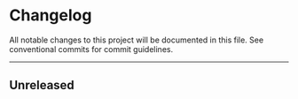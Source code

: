 # Changelog

All notable changes to this project will be documented in this file. See conventional commits for commit guidelines.

---

## Unreleased
